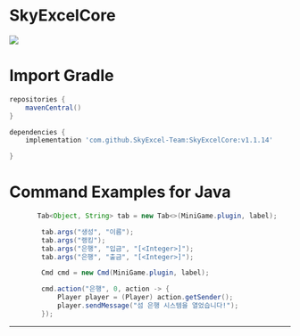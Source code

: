 # SkyExcelCore
![](https://bstats.org/signatures/bukkit/SkyExcelCore.svg)

# Import Gradle

```gradle
repositories {
    mavenCentral()
}

dependencies {
    implementation 'com.github.SkyExcel-Team:SkyExcelCore:v1.1.14'

}
```
 

# Command Examples for Java

```java
       Tab<Object, String> tab = new Tab<>(MiniGame.plugin, label);

        tab.args("생성", "이름");
        tab.args("랭킹");
        tab.args("은행", "입금", "[<Integer>]");
        tab.args("은행", "출금", "[<Integer>]");

        Cmd cmd = new Cmd(MiniGame.plugin, label);

        cmd.action("은행", 0, action -> {
            Player player = (Player) action.getSender();
            player.sendMessage("섬 은행 시스템을 열었습니다!");
        });

```
 

---
